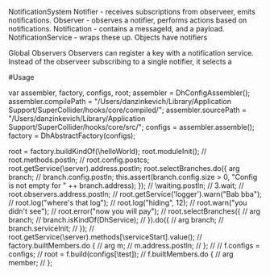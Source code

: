 NotificationSystem
  Notifier - receives subscriptions from observeer, emits notifications.
  Observer - observes a notifier, performs actions based on notifications.
	Notification - contains a messageId, and a payload.
	NotificationService - wraps these up.
  Objects have notifiers

Global Observers
Observers can register a key with a notification service. Instead of the observeer subscribing to a single notifier, it selects a

#Usage

var assembler, factory, configs, root;
assembler = DhConfigAssembler();
assembler.compilePath = "/Users/danzinkevich/Library/Application Support/SuperCollider/hooks/core/compiled/";
assembler.sourcePath = "/Users/danzinkevich/Library/Application Support/SuperCollider/hooks/core/src/";
configs = assembler.assemble();
factory = DhAbstractFactory(configs);

root = factory.buildKindOf(\\helloWorld);
root.moduleInit();
// root.methods.postln;
// root.config.postcs;
root.getService(\\server).address.postln;
root.selectBranches.do({
  arg branch;
  // branch.config.postln;
  this.assert(branch.config.size > 0, "Config is not empty for " ++ branch.address);
});
// \\waiting.postln;
// 3.wait;
// root.observers.address.postln;
// root.getService('logger').warn("Bab bba");
// root.log("where's that log");
// root.log("hiding", 12);
// root.warn("you didn't see");
// root.error("now you will pay");
// root.selectBranches({
// 	arg branch;
// 	branch.isKindOf(DhService);
// }).do({
// 	arg branch;
// 	branch.serviceInit;
// });
//
root.getService(\server).methods[\serviceStart].value();
// factory.builtMembers.do {
// 	arg m;
// 	m.address.postln;
// };
//
// f.configs = configs;
// root = f.build(configs[\test]);
// f.builtMembers.do {
// 	arg member;
// };
